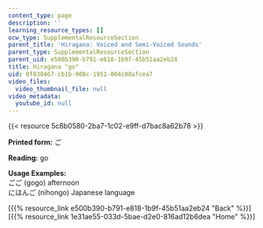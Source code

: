```yaml
---
content_type: page
description: ''
learning_resource_types: []
ocw_type: SupplementalResourceSection
parent_title: 'Hiragana: Voiced and Semi-Voiced Sounds'
parent_type: SupplementalResourceSection
parent_uid: e500b390-b791-e818-1b9f-45b51aa2eb24
title: Hiragana "go"
uid: 0f838467-cb1b-908c-1951-004c08afcea7
video_files:
  video_thumbnail_file: null
video_metadata:
  youtube_id: null
---
```


{{< resource 5c8b0580-2ba7-1c02-e9ff-d7bac8a62b78 >}}

**Printed form:** ご

**Reading:** go

**Usage Examples:**  
ごご (gogo) afternoon  
にほんご (nihongo) Japanese language

  
\[{{% resource_link e500b390-b791-e818-1b9f-45b51aa2eb24 "Back" %}}\]  
\[{{% resource_link 1e31ae55-033d-5bae-d2e0-816ad12b6dea "Home" %}}\]
